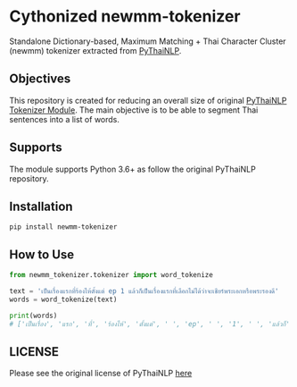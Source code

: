 # __Cythonized newmm-tokenizer__

Standalone Dictionary-based, Maximum Matching + Thai Character Cluster (newmm) tokenizer extracted from [PyThaiNLP](https://github.com/PyThaiNLP/pythainlp).

## __Objectives__
This repository is created for reducing an overall size of original [PyThaiNLP Tokenizer Module](https://www.thainlp.org/pythainlp/docs/2.2/api/tokenize.html). The main objective is to be able to segment Thai sentences into a list of words.

## __Supports__
The module supports Python 3.6+ as follow the original PyThaiNLP repository.

## __Installation__
```
pip install newmm-tokenizer
```

## __How to Use__
```python
from newmm_tokenizer.tokenizer import word_tokenize

text = 'เป็นเรื่องแรกที่ร้องไห้ตั้งแต่ ep 1 แล้วก็เป็นเรื่องแรกที่เลือกไม่ได้ว่าจะเชียร์พระเอกหรือพระรองดี'
words = word_tokenize(text)

print(words) 
# ['เป็นเรื่อง', 'แรก', 'ที่', 'ร้องไห้', 'ตั้งแต่', ' ', 'ep', ' ', '1', ' ', 'แล้วก็', 'เป็นเรื่อง', 'แรก', 'ที่', 'เลือกไม่ได้', 'ว่า', 'จะ', 'เชียร์', 'พระเอก', 'หรือ', 'พระรอง', 'ดี']
```

## __LICENSE__
Please see the original license of PyThaiNLP [here](https://github.com/PyThaiNLP/pythainlp#licenses)
